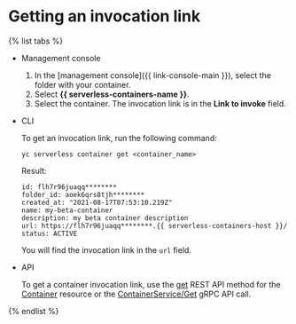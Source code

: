 # Getting an invocation link

{% list tabs %}

- Management console

   1. In the [management console]({{ link-console-main }}), select the folder with your container.
   1. Select **{{ serverless-containers-name }}**.
   1. Select the container. The invocation link is in the **Link to invoke** field.

- CLI

   To get an invocation link, run the following command:

    ```
    yc serverless container get <container_name>
    ```

   Result:

    ```
    id: flh7r96juaqq********
    folder_id: aoek6qrs8tjh********
    created_at: "2021-08-17T07:53:10.219Z"
    name: my-beta-container
    description: my beta container description
    url: https://flh7r96juaqq********.{{ serverless-containers-host }}/
    status: ACTIVE
    ```

   You will find the invocation link in the `url` field.

- API

  To get a container invocation link, use the [get](../containers/api-ref/Container/get.md) REST API method for the [Container](../containers/api-ref/Container/index.md) resource or the [ContainerService/Get](../containers/api-ref/grpc/container_service.md#Get) gRPC API call.

{% endlist %}